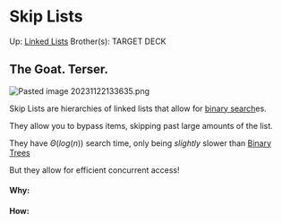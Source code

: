 # Skip Lists

Up: [Linked Lists](linked_lists) 
Brother(s):
TARGET DECK

## The Goat. Terser.

![Pasted image 20231122133635.png](pasted_image_20231122133635.png)

Skip Lists are hierarchies of linked lists that allow for [binary search](binary_search)es.

They allow you to bypass items, skipping past large amounts of the list.

They have $\Theta (log(n))$ search time, only being *slightly* slower than [Binary Trees](binary_trees)

But they allow for efficient concurrent access!
































#### Why:
#### How:









